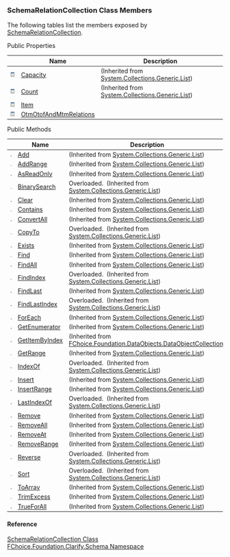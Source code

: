 ﻿### SchemaRelationCollection Class Members

The following tables list the members exposed by [SchemaRelationCollection](fcSDK~FChoice.Foundation.Clarify.Schema.SchemaRelationCollection.md).

Public Properties

|   | Name | Description |
| --- | --- | --- |
| ![Public Property](dotnetimages/publicProperty.png) | [Capacity](#) | (Inherited from [System.Collections.Generic.List<SchemaRelation>](#)) |
| ![Public Property](dotnetimages/publicProperty.png) | [Count](#) | (Inherited from [System.Collections.Generic.List<SchemaRelation>](#)) |
| ![Public Property](dotnetimages/publicProperty.png) | [Item](fcSDK~FChoice.Foundation.Clarify.Schema.SchemaRelationCollection~Item.md) |   |
| ![Public Property](dotnetimages/publicProperty.png) | [OtmOtofAndMtmRelations](fcSDK~FChoice.Foundation.Clarify.Schema.SchemaRelationCollection~OtmOtofAndMtmRelations.md) |   |



Public Methods

|   | Name | Description |
| --- | --- | --- |
| ![Public Method](dotnetimages/publicMethod.png) | [Add](#) | (Inherited from [System.Collections.Generic.List<SchemaRelation>](#)) |
| ![Public Method](dotnetimages/publicMethod.png) | [AddRange](#) | (Inherited from [System.Collections.Generic.List<SchemaRelation>](#)) |
| ![Public Method](dotnetimages/publicMethod.png) | [AsReadOnly](#) | (Inherited from [System.Collections.Generic.List<SchemaRelation>](#)) |
| ![Public Method](dotnetimages/publicMethod.png) | [BinarySearch](#) | Overloaded.  (Inherited from [System.Collections.Generic.List<SchemaRelation>](#)) |
| ![Public Method](dotnetimages/publicMethod.png) | [Clear](#) | (Inherited from [System.Collections.Generic.List<SchemaRelation>](#)) |
| ![Public Method](dotnetimages/publicMethod.png) | [Contains](#) | (Inherited from [System.Collections.Generic.List<SchemaRelation>](#)) |
| ![Public Method](dotnetimages/publicMethod.png) | [ConvertAll](#) | (Inherited from [System.Collections.Generic.List<SchemaRelation>](#)) |
| ![Public Method](dotnetimages/publicMethod.png) | [CopyTo](#) | Overloaded.  (Inherited from [System.Collections.Generic.List<SchemaRelation>](#)) |
| ![Public Method](dotnetimages/publicMethod.png) | [Exists](#) | (Inherited from [System.Collections.Generic.List<SchemaRelation>](#)) |
| ![Public Method](dotnetimages/publicMethod.png) | [Find](#) | (Inherited from [System.Collections.Generic.List<SchemaRelation>](#)) |
| ![Public Method](dotnetimages/publicMethod.png) | [FindAll](#) | (Inherited from [System.Collections.Generic.List<SchemaRelation>](#)) |
| ![Public Method](dotnetimages/publicMethod.png) | [FindIndex](#) | Overloaded.  (Inherited from [System.Collections.Generic.List<SchemaRelation>](#)) |
| ![Public Method](dotnetimages/publicMethod.png) | [FindLast](#) | (Inherited from [System.Collections.Generic.List<SchemaRelation>](#)) |
| ![Public Method](dotnetimages/publicMethod.png) | [FindLastIndex](#) | Overloaded.  (Inherited from [System.Collections.Generic.List<SchemaRelation>](#)) |
| ![Public Method](dotnetimages/publicMethod.png) | [ForEach](#) | (Inherited from [System.Collections.Generic.List<SchemaRelation>](#)) |
| ![Public Method](dotnetimages/publicMethod.png) | [GetEnumerator](#) | (Inherited from [System.Collections.Generic.List<SchemaRelation>](#)) |
| ![Public Method](dotnetimages/publicMethod.png) | [GetItemByIndex](fcSDK~FChoice.Foundation.DataObjects.DataObjectCollection`1~GetItemByIndex.md) | (Inherited from [FChoice.Foundation.DataObjects.DataObjectCollection<SchemaRelation>](fcSDK~FChoice.Foundation.DataObjects.DataObjectCollection`1.md)) |
| ![Public Method](dotnetimages/publicMethod.png) | [GetRange](#) | (Inherited from [System.Collections.Generic.List<SchemaRelation>](#)) |
| ![Public Method](dotnetimages/publicMethod.png) | [IndexOf](#) | Overloaded.  (Inherited from [System.Collections.Generic.List<SchemaRelation>](#)) |
| ![Public Method](dotnetimages/publicMethod.png) | [Insert](#) | (Inherited from [System.Collections.Generic.List<SchemaRelation>](#)) |
| ![Public Method](dotnetimages/publicMethod.png) | [InsertRange](#) | (Inherited from [System.Collections.Generic.List<SchemaRelation>](#)) |
| ![Public Method](dotnetimages/publicMethod.png) | [LastIndexOf](#) | Overloaded.  (Inherited from [System.Collections.Generic.List<SchemaRelation>](#)) |
| ![Public Method](dotnetimages/publicMethod.png) | [Remove](#) | (Inherited from [System.Collections.Generic.List<SchemaRelation>](#)) |
| ![Public Method](dotnetimages/publicMethod.png) | [RemoveAll](#) | (Inherited from [System.Collections.Generic.List<SchemaRelation>](#)) |
| ![Public Method](dotnetimages/publicMethod.png) | [RemoveAt](#) | (Inherited from [System.Collections.Generic.List<SchemaRelation>](#)) |
| ![Public Method](dotnetimages/publicMethod.png) | [RemoveRange](#) | (Inherited from [System.Collections.Generic.List<SchemaRelation>](#)) |
| ![Public Method](dotnetimages/publicMethod.png) | [Reverse](#) | Overloaded.  (Inherited from [System.Collections.Generic.List<SchemaRelation>](#)) |
| ![Public Method](dotnetimages/publicMethod.png) | [Sort](#) | Overloaded.  (Inherited from [System.Collections.Generic.List<SchemaRelation>](#)) |
| ![Public Method](dotnetimages/publicMethod.png) | [ToArray](#) | (Inherited from [System.Collections.Generic.List<SchemaRelation>](#)) |
| ![Public Method](dotnetimages/publicMethod.png) | [TrimExcess](#) | (Inherited from [System.Collections.Generic.List<SchemaRelation>](#)) |
| ![Public Method](dotnetimages/publicMethod.png) | [TrueForAll](#) | (Inherited from [System.Collections.Generic.List<SchemaRelation>](#)) |





#### Reference

[SchemaRelationCollection Class](fcSDK~FChoice.Foundation.Clarify.Schema.SchemaRelationCollection.md)  
[FChoice.Foundation.Clarify.Schema Namespace](fcSDK~FChoice.Foundation.Clarify.Schema_namespace.md)